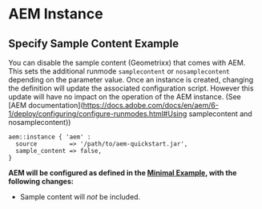 # AEM Instance

## Specify Sample Content Example

You can disable the sample content (Geometrixx) that comes with AEM. This sets the additional runmode `samplecontent` or `nosamplecontent` depending on the parameter value. Once an instance is created, changing the definition will update the associated configuration script. However this update will have no impact on the operation of the AEM instance. (See [AEM documentation](https://docs.adobe.com/docs/en/aem/6-1/deploy/configuring/configure-runmodes.html#Using samplecontent and nosamplecontent))

~~~ puppet
aem::instance { 'aem' :
  source         => '/path/to/aem-quickstart.jar',
  sample_content => false,
}
~~~

**AEM will be configured as defined in the [Minimal Example](/docs/aem-instance/Minimal.md), with the following changes:**

* Sample content will *not* be included.
